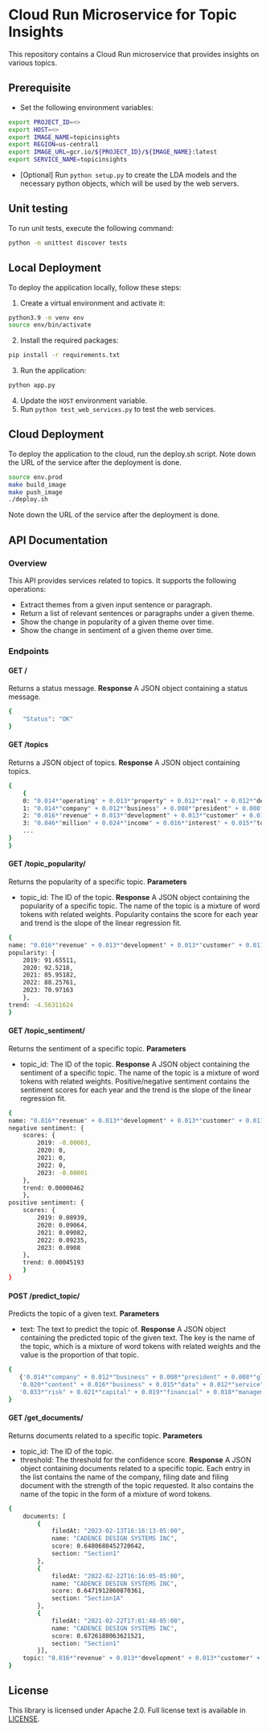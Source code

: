 # Cloud Run Microservice for Topic Insights
This repository contains a Cloud Run microservice that provides insights on various topics.

## Prerequisite
- Set the following environment variables:
```bash
export PROJECT_ID=<>
export HOST=<>
export IMAGE_NAME=topicinsights
export REGION=us-central1 
export IMAGE_URL=gcr.io/${PROJECT_ID}/${IMAGE_NAME}:latest
export SERVICE_NAME=topicinsights
```
- [Optional] Run `python setup.py` to create the LDA models and the necessary python objects, which will be used by the web servers.
  
## Unit testing
To run unit tests, execute the following command:
```bash
python -m unittest discover tests
```

## Local Deployment
To deploy the application locally, follow these steps:
1. Create a virtual environment and activate it:
```bash
python3.9 -m venv env
source env/bin/activate
```
2. Install the required packages:
```bash
pip install -r requirements.txt
```
3. Run the application:
```bash
python app.py
```
4. Update the `HOST` environment variable.
5. Run `python test_web_services.py` to test the web services.
  
## Cloud Deployment
To deploy the application to the cloud, run the deploy.sh script. Note down the URL of the service after the deployment is done.
```bash
source env.prod
make build_image
make push_image
./deploy.sh
```
Note down the URL of the service after the deployment is done.

## API Documentation
### Overview
This API provides services related to topics. It supports the following operations:
- Extract themes from a given input sentence or paragraph.
- Return a list of relevant sentences or paragraphs under a given theme.
- Show the change in popularity of a given theme over time.
- Show the change in sentiment of a given theme over time.

### Endpoints
#### GET /
Returns a status message.
**Response**
A JSON object containing a status message.
```bash
{
    "Status": "OK"
}
```
#### GET /topics
Returns a JSON object of topics.
**Response**
A JSON object containing topics.

```bash
{
    {
    0: "0.014*"operating" + 0.013*"property" + 0.012*"real" + 0.012*"debt" + 0.011*"estate"",
    1: "0.014*"company" + 0.012*"business" + 0.008*"president" + 0.008*"global" + 0.007*"information"",
    2: "0.016*"revenue" + 0.013*"development" + 0.013*"customer" + 0.011*"technology" + 0.011*"data"",
    3: "0.046*"million" + 0.024*"income" + 0.016*"interest" + 0.015*"total" + 0.015*"asset"",
    ...
}
}
```
#### GET /topic_popularity/
Returns the popularity of a specific topic.
**Parameters**
- topic_id: The ID of the topic.
**Response**
A JSON object containing the popularity of a specific topic. The name of the topic is a mixture of word tokens with related weights. Popularity contains the score for each year and trend is the slope of the linear regression fit. 

```bash
{
name: "0.016*"revenue" + 0.013*"development" + 0.013*"customer" + 0.011*"technology" + 0.011*"data"",
popularity: {
    2019: 91.65511,
    2020: 92.5218,
    2021: 85.95182,
    2022: 88.25761,
    2023: 70.97163
    },
trend: -4.56311624
}
```
#### GET /topic_sentiment/
Returns the sentiment of a specific topic.
**Parameters**
- topic_id: The ID of the topic.
**Response**
A JSON object containing the sentiment of a specific topic. The name of the topic is a mixture of word tokens with related weights. Positive/negative sentiment contains the sentiment scores for each year and the trend is the slope of the linear regression fit.

```bash
{
name: "0.016*"revenue" + 0.013*"development" + 0.013*"customer" + 0.011*"technology" + 0.011*"data"",
negative sentiment: {
    scores: {
        2019: -0.00003,
        2020: 0,
        2021: 0,
        2022: 0,
        2023: -0.00001
    },
    trend: 0.00000462
    },
positive sentiment: {
    scores: {
        2019: 0.08939,
        2020: 0.09064,
        2021: 0.09082,
        2022: 0.09235,
        2023: 0.0908
    },
    trend: 0.00045193
    }
}
```
#### POST /predict_topic/
Predicts the topic of a given text.
**Parameters**
- text: The text to predict the topic of.
**Response**
A JSON object containing the predicted topic of the given text. The key is the name of the topic, which is a mixture of word tokens with related weights and the value is the proportion of that topic.

```bash
{
   {'0.014*"company" + 0.012*"business" + 0.008*"president" + 0.008*"global" + 0.007*"information"': 0.3679, '0.016*"revenue" + 0.013*"development" + 0.013*"customer" + 0.011*"technology" + 0.011*"data"': 0.0691, 
   '0.020*"content" + 0.016*"business" + 0.015*"data" + 0.012*"service" + 0.011*"advertising"': 0.0615, '0.024*"business" + 0.018*"financial" + 0.013*"adversely" + 0.012*"result" + 0.011*"affect"': 0.0509, 
   '0.033*"risk" + 0.021*"capital" + 0.019*"financial" + 0.018*"management" + 0.015*"credit"': 0.2009, '0.042*"insurance" + 0.019*"loss" + 0.016*"business" + 0.015*"company" + 0.014*"reinsurance"': 0.2419}
}
```
#### GET /get_documents/
Returns documents related to a specific topic.
**Parameters**
- topic_id: The ID of the topic.
- threshold: The threshold for the confidence score.
**Response**
A JSON object containing documents related to a specific topic. Each entry in the list contains the name of the company, filing date and filing document with the strength of the topic requested. It also contains the name of the topic in the form of a mixture of word tokens.

```bash
{
    documents: [
        {
            filedAt: "2023-02-13T16:16:13-05:00",
            name: "CADENCE DESIGN SYSTEMS INC",
            score: 0.6480688452720642,
            section: "Section1"
        },
        {
            filedAt: "2022-02-22T16:16:05-05:00",
            name: "CADENCE DESIGN SYSTEMS INC",
            score: 0.6471912860870361,
            section: "Section1A"
        },
        {
            filedAt: "2021-02-22T17:01:48-05:00",
            name: "CADENCE DESIGN SYSTEMS INC",
            score: 0.6726188063621521,
            section: "Section1"
        }],
    topic: "0.016*"revenue" + 0.013*"development" + 0.013*"customer" + 0.011*"technology" + 0.011*"data""
}
```
## License

This library is licensed under Apache 2.0. Full license text is available in [LICENSE](LICENSE).
